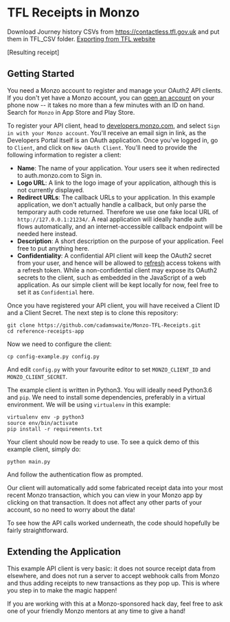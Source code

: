TFL Receipts in Monzo
=========

Download Journey history CSVs from https://contactless.tfl.gov.uk and put them in TFL_CSV folder.
[Exporting from TFL website](images/exporting_tfl.png)

[Resulting receipt]


## Getting Started
You need a Monzo account to register and manage your OAuth2 API clients. If you don't yet have a Monzo account, you can [open an account](https://monzo.com) on your phone now -- it takes no more than a few minutes with an ID on hand. Search for `Monzo` in App Store and Play Store.

To register your API client, head to [developers.monzo.com](http://developers.monzo.com), and select `Sign in with your Monzo account`. You'll receive an email sign in link, as the Developers Portal itself is an OAuth application. Once you've logged in, go to `Client`, and click on `New OAuth Client`. You'll need to provide the following information to register a client:

* **Name**: The name of your application. Your users see it when redirected to auth.monzo.com to Sign in.
* **Logo URL**: A link to the logo image of your application, although this is not currently displayed.
* **Redirect URLs**: The callback URLs to your application. In this example application, we don't actually handle a callback, but only parse the temporary auth code returned. Therefore we use one fake local URL of `http://127.0.0.1:21234/`. A real application will ideally handle auth flows automatically, and an internet-accessible callback endpoint will be needed here instead.
* **Description**: A short description on the purpose of your application. Feel free to put anything here.
* **Confidentiality**: A confidential API client will keep the OAuth2 secret from your user, and hence will be allowed to [refresh](https://docs.monzo.com/#refreshing-access) access tokens with a refresh token. While a non-confidential client may expose its OAuth2 secrets to the client, such as embedded in the JavaScript of a web application. As our simple client will be kept locally for now, feel free to set it as `Confidential` here.

Once you have registered your API client, you will have received a Client ID and a Client Secret. The next step is to clone this repository:
```
git clone https://github.com/cadamswaite/Monzo-TFL-Receipts.git
cd reference-receipts-app
```

Now we need to configure the client:
```
cp config-example.py config.py
```
And edit `config.py` with your favourite editor to set `MONZO_CLIENT_ID` and `MONZO_CLIENT_SECRET`.

The example client is written in Python3. You will ideally need Python3.6 and `pip`. We need to install some dependencies, preferably in a virtual environment. We will be using `virtualenv` in this example:
```
virtualenv env -p python3
source env/bin/activate
pip install -r requirements.txt
```

Your client should now be ready to use. To see a quick demo of this example client, simply do:
```
python main.py
```
And follow the authentication flow as prompted.

Our client will automatically add some fabricated receipt data into your most recent Monzo transaction, which you can view in your Monzo app by clicking on that transaction. It does not affect any other parts of your account, so no need to worry about the data!

To see how the API calls worked underneath, the code should hopefully be fairly straightforward.

## Extending the Application
This example API client is very basic: it does not source receipt data from elsewhere, and does not run a server to accept webhook calls from Monzo and thus adding receipts to new transactions as they pop up. This is where you step in to make the magic happen!

If you are working with this at a Monzo-sponsored hack day, feel free to ask one of your friendly Monzo mentors at any time to give a hand!
